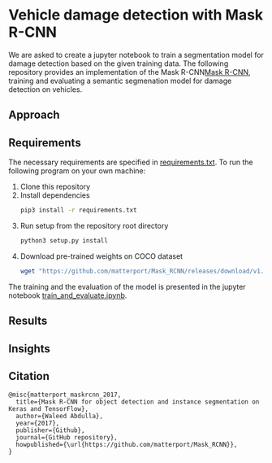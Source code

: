 
# Vehicle damage detection with Mask R-CNN
We are asked to create a jupyter notebook to train a segmentation model for damage detection based on the given training data.
The following repository provides an implementation of the Mask R-CNN[Mask R-CNN](https://github.com/matterport/Mask_RCNN), training and evaluating a semantic segmenation model for damage detection on vehicles.

## Approach

## Requirements
The necessary requirements are specified in [requirements.txt](https://github.com/lucabnf/damage-detection/blob/master/requirements.txt). To run the following program on your own machine: 
1. Clone this repository
2. Install dependencies
   ```bash
   pip3 install -r requirements.txt
   ```
3. Run setup from the repository root directory
    ```bash
    python3 setup.py install
    ``` 
4. Download pre-trained weights on COCO dataset
   ```bash
   wget "https://github.com/matterport/Mask_RCNN/releases/download/v1.0/mask_rcnn_coco.h5"
   ```

The training and the evaluation of the model is presented in the jupyter notebook [train_and_evaluate.ipynb](https://github.com/lucabnf/damage-detection/blob/master/train_and_evaluate.ipynb).

## Results

## Insights

## Citation
```
@misc{matterport_maskrcnn_2017,
  title={Mask R-CNN for object detection and instance segmentation on Keras and TensorFlow},
  author={Waleed Abdulla},
  year={2017},
  publisher={Github},
  journal={GitHub repository},
  howpublished={\url{https://github.com/matterport/Mask_RCNN}},
}
```